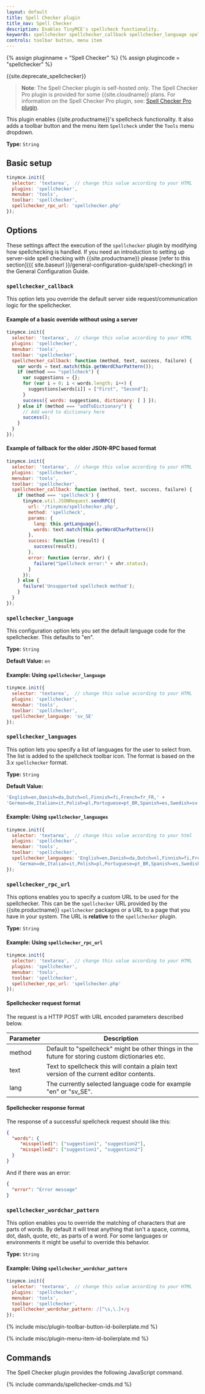 ```yaml
---
layout: default
title: Spell Checker plugin
title_nav: Spell Checker
description: Enables TinyMCE's spellcheck functionality.
keywords: spellchecker spellchecker_callback spellchecker_language spellchecker_languages spellchecker_rpc_url spellchecker_wordchar_pattern
controls: toolbar button, menu item
---
```


{% assign pluginname = "Spell Checker" %}
{% assign plugincode = "spellchecker" %}

{{site.deprecate_spellchecker}}

> **Note**: The Spell Checker plugin is self-hosted _only_. The Spell Checker Pro plugin is provided for some {{site.cloudname}} plans. For information on the Spell Checker Pro plugin, see: [Spell Checker Pro plugin]({{site.baseurl}}/plugins/tinymcespellchecker/).

This plugin enables {{site.productname}}'s spellcheck functionality. It also adds a toolbar button and the menu item `Spellcheck` under the `Tools` menu dropdown.

**Type:** `String`

## Basic setup

```js
tinymce.init({
  selector: 'textarea',  // change this value according to your HTML
  plugins: 'spellchecker',
  menubar: 'tools',
  toolbar: 'spellchecker',
  spellchecker_rpc_url: 'spellchecker.php'
});
```

## Options

These settings affect the execution of the `spellchecker` plugin by modifying how spellchecking is handled. If you need an introduction to setting up server-side spell checking with {{site.productname}} please [refer to this section]({{ site.baseurl }}/general-configuration-guide/spell-checking/) in the General Configuration Guide.

### `spellchecker_callback`

This option lets you override the default server side request/communication logic for the spellchecker.

#### Example of a basic override without using a server

```js
tinymce.init({
  selector: 'textarea',  // change this value according to your HTML
  plugins: 'spellchecker',
  menubar: 'tools',
  toolbar: 'spellchecker',
  spellchecker_callback: function (method, text, success, failure) {
    var words = text.match(this.getWordCharPattern());
    if (method === "spellcheck") {
      var suggestions = {};
      for (var i = 0; i < words.length; i++) {
        suggestions[words[i]] = ["First", "Second"];
      }
      success({ words: suggestions, dictionary: [ ] });
    } else if (method === "addToDictionary") {
      // Add word to dictionary here
      success();
    }
  }
});
```

#### Example of fallback for the older JSON-RPC based format

```js
tinymce.init({
  selector: 'textarea',  // change this value according to your HTML
  plugins: 'spellchecker',
  menubar: 'tools',
  toolbar: 'spellchecker',
  spellchecker_callback: function (method, text, success, failure) {
    if (method === 'spellcheck') {
      tinymce.util.JSONRequest.sendRPC({
        url: '/tinymce/spellchecker.php',
        method: 'spellcheck',
        params: {
          lang: this.getLanguage(),
          words: text.match(this.getWordCharPattern())
        },
        success: function (result) {
          success(result);
        },
        error: function (error, xhr) {
          failure("Spellcheck error:" + xhr.status);
        }
      });
    } else {
      failure('Unsupported spellcheck method');
    }
  }
});
```

### `spellchecker_language`

This configuration option lets you set the default language code for the spellchecker. This defaults to "en".

**Type:** `String`

**Default Value:**  `en`

#### Example: Using `spellchecker_language`

```js
tinymce.init({
  selector: 'textarea',  // change this value according to your HTML
  plugins: 'spellchecker',
  menubar: 'tools',
  toolbar: 'spellchecker',
  spellchecker_language: 'sv_SE'
});
```

### `spellchecker_languages`

This option lets you specify a list of languages for the user to select from. The list is added to the spellcheck toolbar icon. The format is based on the 3.x `spellchecker` format.

**Type:** `String`

**Default Value:**

```js
'English=en,Danish=da,Dutch=nl,Finnish=fi,French=fr_FR,' +
'German=de,Italian=it,Polish=pl,Portuguese=pt_BR,Spanish=es,Swedish=sv'
```

#### Example: Using `spellchecker_languages`

```js
tinymce.init({
  selector: 'textarea',  // change this value according to your html
  plugins: 'spellchecker',
  menubar: 'tools',
  toolbar: 'spellchecker',
  spellchecker_languages: 'English=en,Danish=da,Dutch=nl,Finnish=fi,French=fr_FR,' +
    'German=de,Italian=it,Polish=pl,Portuguese=pt_BR,Spanish=es,Swedish=sv'
});
```

### `spellchecker_rpc_url`

This options enables you to specify a custom URL to be used for the spellchecker. This can be the `spellchecker` URL provided by the {{site.productname}} `spellchecker` packages or a URL to a page that you have in your system. The URL is **relative** to the `spellchecker` plugin.

**Type:** `String`

#### Example: Using `spellchecker_rpc_url`

```js
tinymce.init({
  selector: 'textarea',  // change this value according to your HTML
  plugins: 'spellchecker',
  menubar: 'tools',
  toolbar: 'spellchecker',
  spellchecker_rpc_url: 'spellchecker.php'
});
```

#### Spellchecker request format

The request is a HTTP POST with URL encoded parameters described below.

| Parameter | Description |
|-----------|-------------|
| method    | Default to "spellcheck" might be other things in the future for storing custom dictionaries etc. |
| text      | Text to spellcheck this will contain a plain text version of the current editor contents. |
| lang      | The currently selected language code for example "en" or "sv_SE". |

#### Spellchecker response format

The response of a successful spellcheck request should like this:

```json
{
  "words": {
     "misspelled1": ["suggestion1", "suggestion2"],
     "misspelled2": ["suggestion1", "suggestion2"]
  }
}
```

And if there was an error:

```json
{
  "error": "Error message"
}
```

### `spellchecker_wordchar_pattern`

This option enables you to override the matching of characters that are parts of words. By default it will treat anything that isn't a space, comma, dot, dash, quote, etc, as parts of a word. For some languages or environments it might be useful to override this behavior.

**Type:** `String`

#### Example: Using `spellchecker_wordchar_pattern`

```js
tinymce.init({
  selector: 'textarea',  // change this value according to your HTML
  plugins: 'spellchecker',
  menubar: 'tools',
  toolbar: 'spellchecker',
  spellchecker_wordchar_pattern: /[^\s,\.]+/g
});
```

{% include misc/plugin-toolbar-button-id-boilerplate.md %}

{% include misc/plugin-menu-item-id-boilerplate.md %}

## Commands

The Spell Checker plugin provides the following JavaScript command.

{% include commands/spellchecker-cmds.md %}
